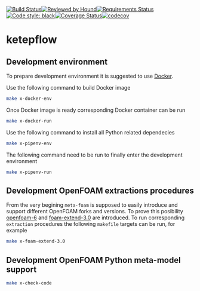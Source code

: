 [![Build Status](https://travis-ci.com/alexey-petrov-occ/ketepflow.svg?branch=master)](https://travis-ci.com/alexey-petrov-occ/ketepflow)[![Reviewed by Hound](https://img.shields.io/badge/Reviewed_by-Hound-8E64B0.svg)](https://houndci.com)[![Requirements Status](https://requires.io/github/alexey-petrov-occ/ketepflow/requirements.svg)](https://requires.io/github/alexey-petrov-occ/ketepflow/requirements)[![Code style: black](https://img.shields.io/badge/code%20style-black-000000.svg)](https://github.com/python/black)[![Coverage Status](https://coveralls.io/repos/github/alexey-petrov-occ/ketepflow/badge.svg?branch=master)](https://coveralls.io/github/alexey-petrov-occ/ketepflow?branch=master)[![codecov](https://codecov.io/gh/alexey-petrov-occ/ketepflow/branch/master/graph/badge.svg)](https://codecov.io/gh/alexey-petrov-occ/ketepflow)
# ketepflow

## Development environment

To prepare development environment it is suggested to use [Docker](https://www.docker.com/resources/what-container).

Use the following command to build Docker image
```bash
make x-docker-env
```
Once Docker image is ready corresponding Docker container can be run
```bash
make x-docker-run
```
Use the following command to install all Python related dependecies
```bash
make x-pipenv-env
```
The following command need to be run to finally enter the development environment
```bash
make x-pipenv-run
```
## Development OpenFOAM extractions procedures
From the very begining `meta-foam` is supposed to easily introduce and support different OpenFOAM forks and versions.
To prove this posibility [openfoam-6](https://github.com/OpenFOAM/OpenFOAM-6.git) and [foam-extend-3.0](https://git.code.sf.net/p/foam-extend/foam-extend-3.0) are introduced. To run corresponding `extraction` procedures the following `makefile` targets can be run, for example
```bash
make x-foam-extend-3.0
```
## Development OpenFOAM Python meta-model support
```bash
make x-check-code
```
